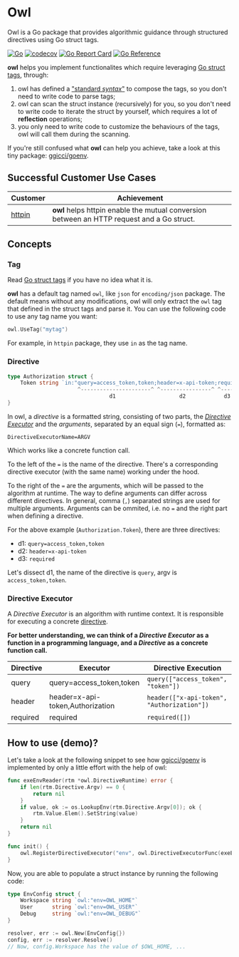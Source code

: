 # Owl

Owl is a Go package that provides algorithmic guidance through structured directives using Go struct tags.

[![Go](https://github.com/ggicci/owl/actions/workflows/go.yaml/badge.svg)](https://github.com/ggicci/owl/actions/workflows/go.yaml)
[![codecov](https://codecov.io/gh/ggicci/owl/graph/badge.svg?token=YU7FGGOY60)](https://codecov.io/gh/ggicci/owl)
[![Go Report Card](https://goreportcard.com/badge/github.com/ggicci/owl)](https://goreportcard.com/report/github.com/ggicci/owl)
[![Go Reference](https://pkg.go.dev/badge/github.com/ggicci/owl.svg)](https://pkg.go.dev/github.com/ggicci/owl)

**owl** helps you implement functionalites which require leveraging [Go struct tags](https://go.dev/wiki/Well-known-struct-tags), through:

1. owl has defined a ["standard _syntax_"](#concepts) to compose the tags, so you don't need to write code to parse tags;
2. owl can scan the struct instance (recursively) for you, so you don't need to write code to iterate the struct by yourself, which requires a lot of **reflection** operations;
3. you only need to write code to customize the behaviours of the tags, owl will call them during the scanning.

If you're still confused what **owl** can help you achieve, take a look at this tiny package: [ggicci/goenv](https://github.com/ggicci/goenv).

## Successful Customer Use Cases

| Customer                                   | Achievement                                                                                |
| ------------------------------------------ | ------------------------------------------------------------------------------------------ |
| [httpin](https://github.com/ggicci/httpin) | **owl** helps httpin enable the mutual conversion between an HTTP request and a Go struct. |

## Concepts

### Tag

Read [Go struct tags](https://go.dev/wiki/Well-known-struct-tags) if you have no idea what it is.

**owl** has a default tag named `owl`, like `json` for `encoding/json` package. The default means without any modifications, owl will only extract the `owl` tag that defined in the struct tags and parse it. You can use the following code to use any tag name you want:

```go
owl.UseTag("mytag")
```

For example, in `httpin` package, they use `in` as the tag name.

### Directive

```go
type Authorization struct {
	Token string `in:"query=access_token,token;header=x-api-token;required"`
	                  ^----------------------^ ^----------------^ ^------^
	                            d1                    d2            d3
}
```

In owl, a _directive_ is a formatted string, consisting of two parts, the [_Directive Executor_](#irective-executor) and the _arguments_, separated by an equal sign (`=`), formatted as:

```
DirectiveExecutorName=ARGV
```

Which works like a concrete function call.

To the left of the `=` is the name of the directive. There's a corresponding directive executor (with the same name) working under the hood.

To the right of the `=` are the arguments, which will be passed to the algorithm at runtime. The way to define arguments can differ across different directives. In general, comma (`,`) separated strings are used for multiple arguments. Arguments can be ommited, i.e. no `=` and the right part when defining a directive.

For the above example (`Authorization.Token`), there are three directives:

- d1: `query=access_token,token`
- d2: `header=x-api-token`
- d3: `required`

Let's dissect d1, the name of the directive is `query`, argv is `access_token,token`.

### Directive Executor

A _Directive Executor_ is an algorithm with runtime context. It is responsible for executing a concrete [directive](#directive).

**For better understanding, we can think of a _Directive Executor_ as a function in a programming language, and a _Directive_ as a concrete function call.**

| Directive | Executor                         | Directive Execution                        |
| --------- | -------------------------------- | ------------------------------------------ |
| query     | query=access_token,token         | `query(["access_token", "token"])`         |
| header    | header=x-api-token,Authorization | `header(["x-api-token", "Authorization"])` |
| required  | required                         | `required([])`                             |

## How to use (demo)?

Let's take a look at the following snippet to see how [ggicci/goenv](https://github.com/ggicci/goenv) is implemented by only a little effort with the help of owl:

```go
func exeEnvReader(rtm *owl.DirectiveRuntime) error {
	if len(rtm.Directive.Argv) == 0 {
		return nil
	}
	if value, ok := os.LookupEnv(rtm.Directive.Argv[0]); ok {
		rtm.Value.Elem().SetString(value)
	}
	return nil
}

func init() {
    owl.RegisterDirectiveExecutor("env", owl.DirectiveExecutorFunc(exeEnvReader))
}
```

Now, you are able to populate a struct instance by running the following code:

```go
type EnvConfig struct {
    Workspace string `owl:"env=OWL_HOME"`
    User      string `owl:"env=OWL_USER"`
    Debug     string `owl:"env=OWL_DEBUG"`
}

resolver, err := owl.New(EnvConfig{})
config, err := resolver.Resolve()
// Now, config.Workspace has the value of $OWL_HOME, ...
```
